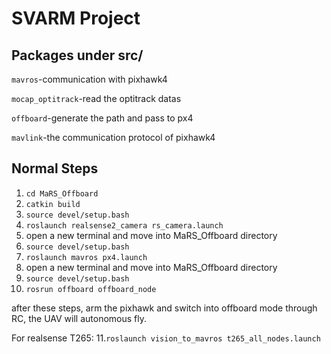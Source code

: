 # SVARM Project

## Packages under src/

`mavros`-communication with pixhawk4

`mocap_optitrack`-read the optitrack datas

`offboard`-generate the path and pass to px4

`mavlink`-the communication protocol of pixhawk4

## Normal Steps

1. `cd MaRS_Offboard`
2. `catkin build`
3. `source devel/setup.bash`
4. `roslaunch realsense2_camera rs_camera.launch`
5. open a new terminal and move into MaRS_Offboard directory
6. `source devel/setup.bash`
7. `roslaunch mavros px4.launch`
8. open a new terminal and move into MaRS_Offboard directory
9. `source devel/setup.bash`
10. `rosrun offboard offboard_node`

after these steps, arm the pixhawk and switch into offboard mode through RC, the UAV will autonomous fly.

For realsense T265: 
11.`roslaunch vision_to_mavros t265_all_nodes.launch`
